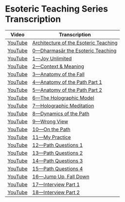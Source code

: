 # Esoteric Teaching Series Transcription

| Video | Transcription |
| --- | --- |
| [YouTube](https://www.youtube.com/watch?v=CsN8yN0zbWk) | [Architecture of the Esoteric Teaching](Architecture.md)
| [YouTube](https://www.youtube.com/watch?v=9QzKieoluFw) | [0—Dharmasār the Esoteric Teaching](EsotericTeaching0.md) |
| [YouTube](https://www.youtube.com/watch?v=vtrQil2W__0) | [1—Joy Unlimited](EsotericTeaching1.md) |
| [YouTube](https://www.youtube.com/watch?v=lwZiYQv5yM0) | [2—Context & Meaning](EsotericTeaching2.md) |
| [YouTube](https://www.youtube.com/watch?v=dGKczWw_cNc) | [3—Anatomy of the Fall](EsotericTeaching3.md) |
| [YouTube](https://www.youtube.com/watch?v=E4pca8AxyS0) | [4—Anatomy of the Path Part 1](EsotericTeaching4.md) |
| [YouTube](https://www.youtube.com/watch?v=xkm_m0gdvdQ) | [5—Anatomy of the Path Part 2](EsotericTeaching5.md) |
| [YouTube](https://www.youtube.com/watch?v=1uGkY8LhU5k) | [6—The Holographic Model](EsotericTeaching6.md) |
| [YouTube](https://www.youtube.com/watch?v=Hm-Ouj9AOFw) | [7—Holographic Meditation](EsotericTeaching7.md) |
| [YouTube](https://www.youtube.com/watch?v=gLkTumuzs9U) | [8—Dynamics of the Path](EsotericTeaching8.md) |
| [YouTube](https://www.youtube.com/watch?v=7phoC6JOpCk) | [9—Wrong View](EsotericTeaching9.md) |
| [YouTube](https://www.youtube.com/watch?v=wHCV97mkcao) | [10—On the Path](EsotericTeaching10.md) |
| [YouTube](https://www.youtube.com/watch?v=ZpwYk3R1Dao) | [11—My Practice](EsotericTeaching11.md) |
| [YouTube](https://www.youtube.com/watch?v=J4xaQq4hU0Y) | [12—Path Questions 1](EsotericTeaching12.md) |
| [YouTube](https://www.youtube.com/watch?v=JyCmxC5SlBY) | [13—Path Questions 2](EsotericTeaching12.md) |
| [YouTube](https://www.youtube.com/watch?v=x_6FDaFc9g4) | [14—Path Questions 3](EsotericTeaching13.md) |
| [YouTube](https://www.youtube.com/watch?v=j5qBFGuugj4) | [15—Path Questions 4](EsotericTeaching14.md) |
| [YouTube](https://www.youtube.com/watch?v=YJmS6vAGdKk) | [16—Jump Up, Fall Down](EsotericTeaching15.md) |
| [YouTube](https://www.youtube.com/watch?v=HtQRCU6Bz2o) | [17—Interview Part 1](EsotericTeaching16.md) |
| [YouTube](https://www.youtube.com/watch?v=T3iQDFENL8g) | [18—Interview Part 2](EsotericTeaching17.md) |
